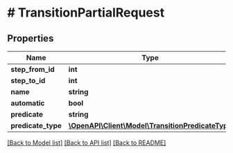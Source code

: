 # # TransitionPartialRequest

## Properties

Name | Type | Description | Notes
------------ | ------------- | ------------- | -------------
**step_from_id** | **int** |  | [optional]
**step_to_id** | **int** |  | [optional]
**name** | **string** |  | [optional]
**automatic** | **bool** |  | [optional]
**predicate** | **string** |  | [optional]
**predicate_type** | [**\OpenAPI\Client\Model\TransitionPredicateType**](TransitionPredicateType.md) |  | [optional]

[[Back to Model list]](../../README.md#models) [[Back to API list]](../../README.md#endpoints) [[Back to README]](../../README.md)
